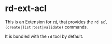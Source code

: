 # rd-ext-acl

This is an Extension for [`rd`][rd], that provides the `rd acl (create|list|test|validate)` commands.

It is bundled with the `rd` tool by default.

[rd]: https://github.com/rundeck/rundeck-cli
